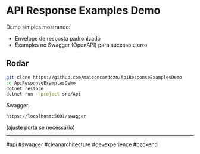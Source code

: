 # API Response Examples Demo

Demo simples mostrando:
- Envelope de resposta padronizado
- Examples no Swagger (OpenAPI) para sucesso e erro
  
## Rodar

```bash
git clone https://github.com/maiconcardozo/ApiResponseExamplesDemo
cd ApiResponseExamplesDemo
dotnet restore
dotnet run --project src/Api
```

Swagger.
```
https://localhost:5001/swagger
```
(ajuste porta se necessário)

---
#api #swagger #cleanarchitecture #devexperience #backend
